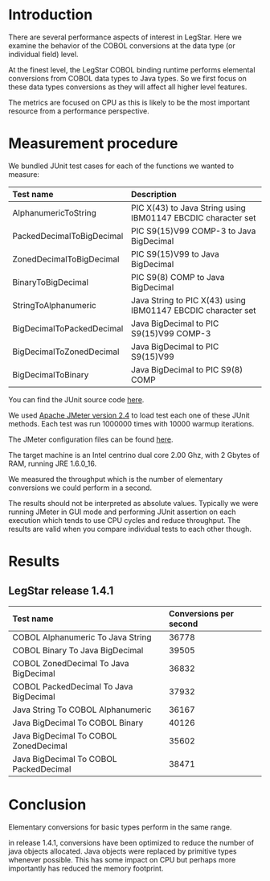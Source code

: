 # Introduction #

There are several performance aspects of interest in LegStar. Here we examine the behavior of the COBOL conversions at the data type (or individual field) level.

At the finest level, the LegStar COBOL binding runtime performs elemental conversions from COBOL data types to Java types. So we first focus on these data types conversions as they will affect all higher level features.

The metrics are focused on CPU as this is likely to be the most important resource from a performance perspective.

# Measurement procedure #

We bundled JUnit test cases for each of the functions we wanted to measure:

| **Test name**          | **Description** |
|:-----------------------|:----------------|
| AlphanumericToString   | PIC X(43) to Java String using IBM01147 EBCDIC character set |
| PackedDecimalToBigDecimal | PIC S9(15)V99 COMP-3 to Java BigDecimal |
| ZonedDecimalToBigDecimal | PIC S9(15)V99 to Java BigDecimal |
| BinaryToBigDecimal     | PIC S9(8) COMP to Java BigDecimal |
| StringToAlphanumeric   | Java String to PIC X(43) using IBM01147 EBCDIC character set |
| BigDecimalToPackedDecimal | Java BigDecimal to PIC S9(15)V99 COMP-3 |
| BigDecimalToZonedDecimal | Java BigDecimal to PIC S9(15)V99 |
| BigDecimalToBinary     | Java BigDecimal to PIC S9(8) COMP |

You can find the JUnit source code [here](http://code.google.com/p/legstar/source/browse/trunk/legstar-core/legstar-coxbrt/src/test/java/com/legstar/coxb/convert/simple/MeteringTest.java).

We used [Apache JMeter version 2.4](http://jakarta.apache.org/jmeter/) to load test each one of these JUnit methods. Each test was run 1000000 times with 10000 warmup iterations.

The JMeter configuration files can be found [here](http://code.google.com/p/legstar/source/browse/#svn/trunk/legstar-core/legstar-coxbrt/src/test/resources/jmeter/convert/simple).

The target machine is an Intel centrino dual core 2.00 Ghz, with 2 Gbytes of RAM, running JRE 1.6.0\_16.

We measured the throughput which is the number of elementary conversions we could perform in a second.

The results should not be interpreted as absolute values. Typically we were running JMeter in GUI mode and performing JUnit assertion on each execution which tends to use CPU cycles and reduce throughput. The results are valid when you compare individual tests to each other though.

# Results #

## LegStar release 1.4.1 ##

| **Test name**          | **Conversions per second** |
|:-----------------------|:---------------------------|
| COBOL Alphanumeric To Java String	| 36778                      |
| COBOL Binary To Java BigDecimal	| 39505                      |
| COBOL ZonedDecimal To Java BigDecimal	| 36832                      |
| COBOL PackedDecimal To Java BigDecimal	| 37932                      |
| Java String To COBOL Alphanumeric	| 36167                      |
| Java BigDecimal To COBOL Binary	| 40126                      |
| Java BigDecimal To COBOL ZonedDecimal	| 35602                      |
| Java BigDecimal To COBOL PackedDecimal	| 38471                      |

# Conclusion #

Elementary conversions for basic types perform in the same range.

in release 1.4.1, conversions have been optimized to reduce the number of java objects allocated. Java objects were replaced by primitive types whenever possible. This has some impact on CPU but perhaps more importantly has reduced the memory footprint.